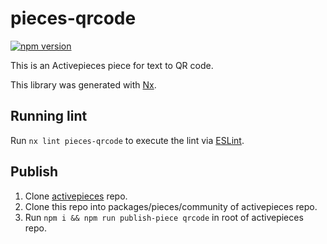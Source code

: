 # pieces-qrcode
[![npm version](https://badge.fury.io/js/pieces-qrcode.svg)](https://badge.fury.io/js/pieces-qrcode)

This is an Activepieces piece for text to QR code.

This library was generated with [Nx](https://nx.dev).

## Running lint

Run `nx lint pieces-qrcode` to execute the lint via [ESLint](https://eslint.org/).

## Publish

1. Clone [activepieces](https://github.com/activepieces/activepieces) repo.
2. Clone this repo into packages/pieces/community of activepieces repo.
3. Run `npm i && npm run publish-piece qrcode` in root of activepieces repo.